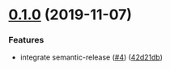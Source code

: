 # [0.1.0](https://github.com/RyanRoll/you-cant-see-me/compare/v0.0.1...v0.1.0) (2019-11-07)


### Features

* integrate semantic-release ([#4](https://github.com/RyanRoll/you-cant-see-me/issues/4)) ([42d21db](https://github.com/RyanRoll/you-cant-see-me/commit/42d21dbd876b88313c205aab2a201337f2de976a))
